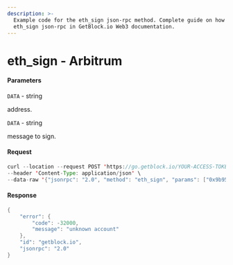 ```yaml
---
description: >-
  Example code for the eth_sign json-rpc method. Сomplete guide on how to use
  eth_sign json-rpc in GetBlock.io Web3 documentation.
---
```


# eth\_sign - Arbitrum

#### Parameters

`DATA` - string

address.

`DATA` - string

message to sign.

#### Request

```java
curl --location --request POST 'https://go.getblock.io/YOUR-ACCESS-TOKEN' \
--header 'Content-Type: application/json' \
--data-raw '{"jsonrpc": "2.0", "method": "eth_sign", "params": ["0x9b956e3d318625be2686ae7268d81777c462d41f", "0xdeadbeaf"], "id": "getblock.io"}'
```

#### Response

```java
{
    "error": {
        "code": -32000,
        "message": "unknown account"
    },
    "id": "getblock.io",
    "jsonrpc": "2.0"
}
```
